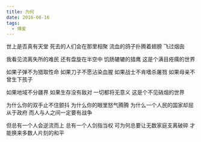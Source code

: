 ```yaml
---
title: 为何
date: 2016-08-16
tags:
  - 博爱
---
```


世上是否真有天堂
死去的人们会在那里相聚
流血的鸽子扑腾着翅膀
飞过烟囱
<!--more-->
我看见流离失所的难民
还有盘旋在半空中
饥肠辘辘的猎鹰
这是个满目疮痍的世界

如果子弹不为猎取性命
如果刀子不愿沾染血腥
如果战士不肯嗜杀屠戮
如果母亲不曾生下孩子

如果地域不分疆界
如果生存没有敌对
一切都将无意义
这是个不见硝烟的世界

为什么你的双手止不住颤抖
为什么你的眼里怒气腾腾
为什么一个人民的国家却屈从于政府
而人与人之间一定要有战争

但总有一个人会逆流而上
总有一个人剑指当权
可为何总要让无数家庭支离破碎
才能换来多数人片刻的和平